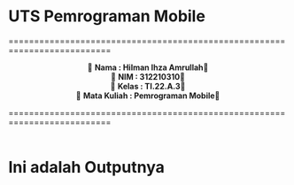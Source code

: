 # UTS Pemrograman Mobile
==========================================================================<br>
<p align="center">
&#128640 <b>Nama         : Hilman Ihza Amrullah</b>&#128640 <br>
&#128640 <b>NIM          : 312210310</b>&#128640 <br>
&#128640 <b>Kelas        : TI.22.A.3</b>&#128640 <br>
&#128640 <b>Mata Kuliah  : Pemrograman Mobile</b>&#128640 <br>
</p>
==========================================================================<br><br>

# Ini adalah Outputnya <br><br>

